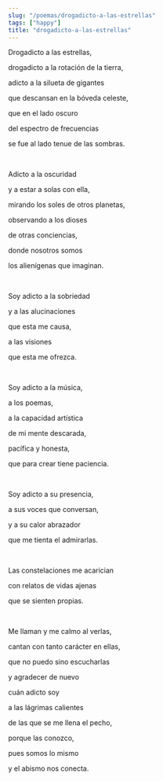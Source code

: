 ```yaml
---
slug: "/poemas/drogadicto-a-las-estrellas"
tags: ["happy"]
title: "drogadicto-a-las-estrellas"
---
```

Drogadicto a las estrellas, 

drogadicto a la rotación de la tierra,

adicto a la silueta de gigantes

que descansan en la bóveda celeste,

que en el lado oscuro

del espectro de frecuencias

se fue al lado tenue de las sombras.

&nbsp;

Adicto a la oscuridad

y a estar a solas con ella,

mirando los soles de otros planetas,

observando a los dioses

de otras conciencias,

donde nosotros somos

los alienígenas que imaginan.

&nbsp;

Soy adicto a la sobriedad

y a las alucinaciones

que esta me causa,

a las visiones

que esta me ofrezca.

&nbsp;

Soy adicto a la música,

a los poemas,

a la capacidad artística

de mi mente descarada,

pacífica y honesta,

que para crear tiene paciencia.

&nbsp;

Soy adicto a su presencia,

a sus voces que conversan,

y a su calor abrazador 

que me tienta el admirarlas.

&nbsp;

Las constelaciones me acarician

con relatos de vidas ajenas

que se sienten propias.

&nbsp;

Me llaman y me calmo al verlas,

cantan con tanto carácter en ellas,

que no puedo sino escucharlas

y agradecer de nuevo

cuán adicto soy

a las lágrimas calientes

de las que se me llena el pecho,

porque las conozco,

pues somos lo mismo

y el abismo nos conecta.